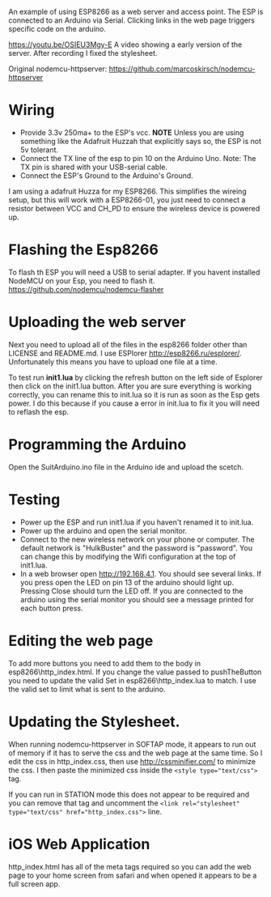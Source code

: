 An example of using ESP8266 as a web server and access point. The ESP is connected
to an Arduino via Serial. Clicking links in the web page triggers specific code on
the arduino.

https://youtu.be/OSIEU3Mgy-E
A video showing a early version of the server. After recording I fixed the stylesheet.

Original nodemcu-httpserver: https://github.com/marcoskirsch/nodemcu-httpserver

# Wiring

 - Provide 3.3v 250ma+ to the ESP's vcc. **NOTE** Unless you are using something like the Adafruit Huzzah that explicitly says so, the ESP is not 5v tolerant.
 - Connect the TX line of the esp to pin 10 on the Arduino Uno. Note: The TX pin is shared with your USB-serial cable.
 - Connect the ESP's Ground to the Arduino's Ground.

I am using a adafruit Huzza for my ESP8266. This simplifies the wireing setup, but this will work with a ESP8266-01, you just need to connect a resistor between VCC and CH_PD to ensure the wireless device is powered up.

# Flashing the Esp8266

To flash th ESP you will need a USB to serial adapter.
If you havent installed NodeMCU on your Esp, you need to flash it. https://github.com/nodemcu/nodemcu-flasher

# Uploading the web server

Next you need to upload all of the files in the esp8266 folder other than LICENSE and README.md. I use ESPlorer http://esp8266.ru/esplorer/. Unfortunately this means you have to upload one file at a time.

To test run **init1.lua** by clicking the refresh button on the left side of Esplorer then click on the init1.lua button. After you are sure everything is working correctly, you can rename this to init.lua so it is run as soon as the Esp gets power. I do this because if you cause a error in init.lua to fix it you will need to reflash the esp.

# Programming the Arduino
Open the SuitArduino.ino file in the Arduino ide and upload the scetch.

# Testing
 - Power up the ESP and run init1.lua if you haven't renamed it to init.lua.
 - Power up the arduino and open the serial monitor.
 - Connect to the new wireless network on your phone or computer. The default network is "HulkBuster" and the password is "password". You can change this by modifying the Wifi configuration at the top of init1.lua.
 - In a web browser open http://192.168.4.1. You should see several links. If you press open the LED on pin 13 of the arduino should light up. Pressing Close should turn the LED off. If you are connected to the arduino using the serial monitor you should see a message printed for each button press.

# Editing the web page

To add more buttons you need to add them to the body in esp8266\http_index.html. If you change the value passed to pushTheButton you need to update the valid Set in esp8266\http_index.lua to match. I use the valid set to limit what is sent to the arduino.

# Updating the Stylesheet.

When running nodemcu-httpserver in SOFTAP mode, it appears to run out of memory if it has to serve the css and the web page at the same time. So I edit the css in http_index.css, then use http://cssminifier.com/ to minimize the css. I then paste the minimized css inside the ```<style type="text/css">``` tag.

If you can run in STATION mode this does not appear to be required and you can remove that tag and uncomment the ```<link rel="stylesheet" type="text/css" href="http_index.css">``` line.

# iOS Web Application

http_index.html has all of the meta tags required so you can add the web page to your home screen from safari and when opened it appears to be a full screen app.
